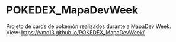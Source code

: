 # POKEDEX_MapaDevWeek
 Projeto de cards de pokemón realizados durante a MapaDev Week.
 <br>
 View: https://vmc13.github.io/POKEDEX_MapaDevWeek/
